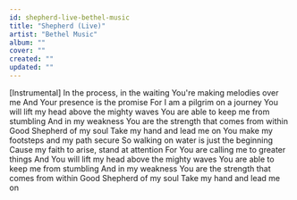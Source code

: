 ```yaml
---
id: shepherd-live-bethel-music
title: "Shepherd (Live)"
artist: "Bethel Music"
album: ""
cover: ""
created: ""
updated: ""
---
```


[Instrumental]
In the process, in the waiting
You're making melodies over me
And Your presence is the promise
For I am a pilgrim on a journey
You will lift my head above the mighty waves
You are able to keep me from stumbling
And in my weakness
You are the strength that comes from within
Good Shepherd of my soul
Take my hand and lead me on
You make my footsteps and my path secure
So walking on water is just the beginning
Cause my faith to arise, stand at attention
For You are calling me to greater things
And You will lift my head above the mighty waves
You are able to keep me from stumbling
And in my weakness
You are the strength that comes from within
Good Shepherd of my soul
Take my hand and lead me on